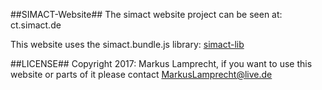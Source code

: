 ##SIMACT-Website##
The simact website project can be seen at: ct.simact.de

This website uses the simact.bundle.js library: [simact-lib](https://github.com/CesMak/simact) 


##LICENSE##
Copyright 2017: Markus Lamprecht, if you want to use this website or parts of it please contact MarkusLamprecht@live.de
